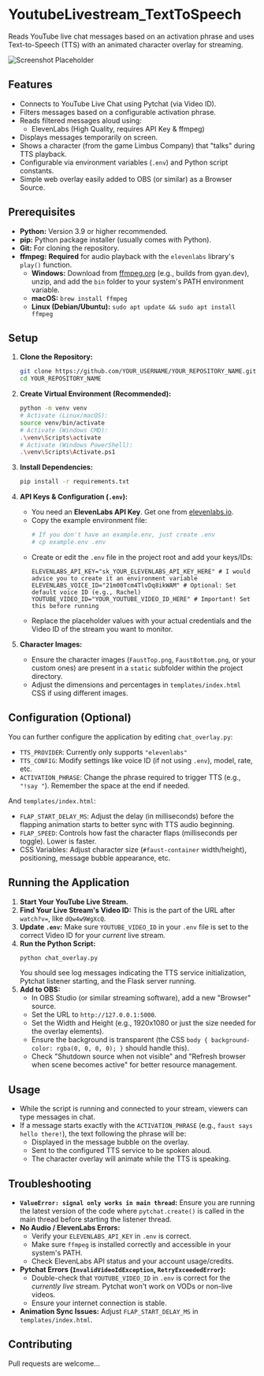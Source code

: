 # YoutubeLivestream_TextToSpeech
 
Reads YouTube live chat messages based on an activation phrase and uses Text-to-Speech (TTS) with an animated character overlay for streaming.

![Screenshot Placeholder](screenshot.png)  <!-- TODO: Add a screenshot or GIF! -->

## Features

*   Connects to YouTube Live Chat using Pytchat (via Video ID).
*   Filters messages based on a configurable activation phrase.
*   Reads filtered messages aloud using:
    *   ElevenLabs (High Quality, requires API Key & ffmpeg)
*   Displays messages temporarily on screen.
*   Shows a character (from the game Limbus Company) that "talks" during TTS playback.
*   Configurable via environment variables (`.env`) and Python script constants.
*   Simple web overlay easily added to OBS (or similar) as a Browser Source.

## Prerequisites

*   **Python:** Version 3.9 or higher recommended.
*   **pip:** Python package installer (usually comes with Python).
*   **Git:** For cloning the repository.
*   **ffmpeg:** **Required** for audio playback with the `elevenlabs` library's `play()` function.
    *   **Windows:** Download from [ffmpeg.org](https://ffmpeg.org/download.html) (e.g., builds from gyan.dev), unzip, and add the `bin` folder to your system's PATH environment variable.
    *   **macOS:** `brew install ffmpeg`
    *   **Linux (Debian/Ubuntu):** `sudo apt update && sudo apt install ffmpeg`

## Setup

1.  **Clone the Repository:**
    ```bash
    git clone https://github.com/YOUR_USERNAME/YOUR_REPOSITORY_NAME.git
    cd YOUR_REPOSITORY_NAME
    ```

2.  **Create Virtual Environment (Recommended):**
    ```bash
    python -m venv venv
    # Activate (Linux/macOS):
    source venv/bin/activate
    # Activate (Windows CMD):
    .\venv\Scripts\activate
    # Activate (Windows PowerShell):
    .\venv\Scripts\Activate.ps1
    ```

3.  **Install Dependencies:**
    ```bash
    pip install -r requirements.txt
    ```

4.  **API Keys & Configuration (`.env`):**
    *   You need an **ElevenLabs API Key**. Get one from [elevenlabs.io](https://elevenlabs.io/).
    *   Copy the example environment file:
        ```bash
        # If you don't have an example.env, just create .env
        # cp example.env .env
        ```
    *   Create or edit the `.env` file in the project root and add your keys/IDs:
        ```dotenv
        ELEVENLABS_API_KEY="sk_YOUR_ELEVENLABS_API_KEY_HERE" # I would advice you to create it an environment variable
        ELEVENLABS_VOICE_ID="21m00Tcm4TlvDq8ikWAM" # Optional: Set default voice ID (e.g., Rachel)
        YOUTUBE_VIDEO_ID="YOUR_YOUTUBE_VIDEO_ID_HERE" # Important! Set this before running
        ```
    *   Replace the placeholder values with your actual credentials and the Video ID of the stream you want to monitor.

5.  **Character Images:**
    *   Ensure the character images (`FaustTop.png`, `FaustBottom.png`, or your custom ones) are present in a `static` subfolder within the project directory.
    *   Adjust the dimensions and percentages in `templates/index.html` CSS if using different images.

## Configuration (Optional)

You can further configure the application by editing `chat_overlay.py`:

*   `TTS_PROVIDER`: Currently only supports `"elevenlabs"`
*   `TTS_CONFIG`: Modify settings like voice ID (if not using `.env`), model, rate, etc.
*   `ACTIVATION_PHRASE`: Change the phrase required to trigger TTS (e.g., `"!say "`). Remember the space at the end if needed.

And `templates/index.html`:

*   `FLAP_START_DELAY_MS`: Adjust the delay (in milliseconds) before the flapping animation starts to better sync with TTS audio beginning.
*   `FLAP_SPEED`: Controls how fast the character flaps (milliseconds per toggle). Lower is faster.
*   CSS Variables: Adjust character size (`#faust-container` width/height), positioning, message bubble appearance, etc.

## Running the Application

1.  **Start Your YouTube Live Stream.**
2.  **Find Your Live Stream's Video ID:** This is the part of the URL after `watch?v=`, like `dQw4w9WgXcQ`.
3.  **Update `.env`:** Make sure `YOUTUBE_VIDEO_ID` in your `.env` file is set to the correct Video ID for your *current* live stream.
4.  **Run the Python Script:**
    ```bash
    python chat_overlay.py
    ```
    You should see log messages indicating the TTS service initialization, Pytchat listener starting, and the Flask server running.
5.  **Add to OBS:**
    *   In OBS Studio (or similar streaming software), add a new "Browser" source.
    *   Set the URL to `http://127.0.0.1:5000`.
    *   Set the Width and Height (e.g., 1920x1080 or just the size needed for the overlay elements).
    *   Ensure the background is transparent (the CSS `body { background-color: rgba(0, 0, 0, 0); }` should handle this).
    *   Check "Shutdown source when not visible" and "Refresh browser when scene becomes active" for better resource management.

## Usage

*   While the script is running and connected to your stream, viewers can type messages in chat.
*   If a message starts exactly with the `ACTIVATION_PHRASE` (e.g., `faust says hello there!`), the text following the phrase will be:
    *   Displayed in the message bubble on the overlay.
    *   Sent to the configured TTS service to be spoken aloud.
    *   The character overlay will animate while the TTS is speaking.

## Troubleshooting

*   **`ValueError: signal only works in main thread`:** Ensure you are running the latest version of the code where `pytchat.create()` is called in the main thread before starting the listener thread.
*   **No Audio / ElevenLabs Errors:**
    *   Verify your `ELEVENLABS_API_KEY` in `.env` is correct.
    *   Make sure `ffmpeg` is installed correctly and accessible in your system's PATH.
    *   Check ElevenLabs API status and your account usage/credits.
*   **Pytchat Errors (`InvalidVideoIdException`, `RetryExceededError`):**
    *   Double-check that `YOUTUBE_VIDEO_ID` in `.env` is correct for the *currently live* stream. Pytchat won't work on VODs or non-live videos.
    *   Ensure your internet connection is stable.
*   **Animation Sync Issues:** Adjust `FLAP_START_DELAY_MS` in `templates/index.html`.

## Contributing

Pull requests are welcome...
